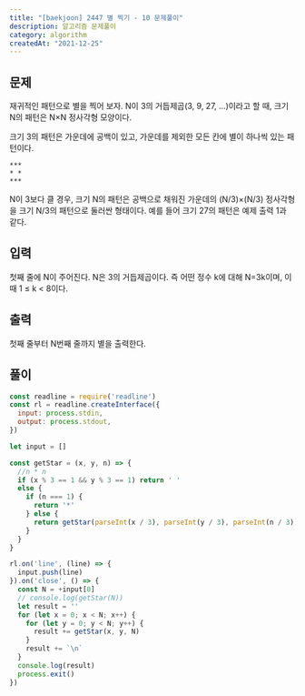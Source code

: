 ```yaml
---
title: "[baekjoon] 2447 별 찍기 - 10 문제풀이"
description: 알고리즘 문제풀이
category: algorithm
createdAt: "2021-12-25"
---
```


## 문제

재귀적인 패턴으로 별을 찍어 보자. N이 3의 거듭제곱(3, 9, 27, ...)이라고 할 때, 크기 N의 패턴은 N×N 정사각형 모양이다.

크기 3의 패턴은 가운데에 공백이 있고, 가운데를 제외한 모든 칸에 별이 하나씩 있는 패턴이다.

```
***
* *
***
```

N이 3보다 클 경우, 크기 N의 패턴은 공백으로 채워진 가운데의 (N/3)×(N/3) 정사각형을 크기 N/3의 패턴으로 둘러싼 형태이다. 예를 들어 크기 27의 패턴은 예제 출력 1과 같다.

## 입력

첫째 줄에 N이 주어진다. N은 3의 거듭제곱이다. 즉 어떤 정수 k에 대해 N=3k이며, 이때 1 ≤ k < 8이다.

## 출력

첫째 줄부터 N번째 줄까지 별을 출력한다.

## 풀이

```js
const readline = require('readline')
const rl = readline.createInterface({
  input: process.stdin,
  output: process.stdout,
})

let input = []

const getStar = (x, y, n) => {
  //n * n
  if (x % 3 == 1 && y % 3 == 1) return ' '
  else {
    if (n === 1) {
      return '*'
    } else {
      return getStar(parseInt(x / 3), parseInt(y / 3), parseInt(n / 3))
    }
  }
}

rl.on('line', (line) => {
  input.push(line)
}).on('close', () => {
  const N = +input[0]
  // console.log(getStar(N))
  let result = ''
  for (let x = 0; x < N; x++) {
    for (let y = 0; y < N; y++) {
      result += getStar(x, y, N)
    }
    result += `\n`
  }
  console.log(result)
  process.exit()
})
```
